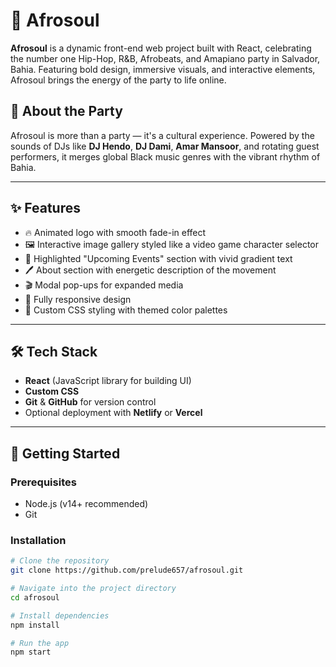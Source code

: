 # 🖤 Afrosoul

**Afrosoul** is a dynamic front-end web project built with React, celebrating the number one Hip-Hop, R&B, Afrobeats, and Amapiano party in Salvador, Bahia. Featuring bold design, immersive visuals, and interactive elements, Afrosoul brings the energy of the party to life online.

## 🎉 About the Party

Afrosoul is more than a party — it's a cultural experience. Powered by the sounds of DJs like **DJ Hendo**, **DJ Dami**, **Amar Mansoor**, and rotating guest performers, it merges global Black music genres with the vibrant rhythm of Bahia.

---

## ✨ Features

- 🔥 Animated logo with smooth fade-in effect
- 🖼️ Interactive image gallery styled like a video game character selector
- 🎤 Highlighted "Upcoming Events" section with vivid gradient text
- 🖊️ About section with energetic description of the movement
- 🎬 Modal pop-ups for expanded media
- 📱 Fully responsive design
- 🎨 Custom CSS styling with themed color palettes

---

## 🛠️ Tech Stack

- **React** (JavaScript library for building UI)
- **Custom CSS**
- **Git** & **GitHub** for version control
- Optional deployment with **Netlify** or **Vercel**

---

## 🚀 Getting Started

### Prerequisites

- Node.js (v14+ recommended)
- Git

### Installation

```bash
# Clone the repository
git clone https://github.com/prelude657/afrosoul.git

# Navigate into the project directory
cd afrosoul

# Install dependencies
npm install

# Run the app
npm start
